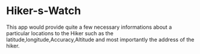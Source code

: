 # Hiker-s-Watch
This app would provide quite a few necessary informations about a particular locations 
to the Hiker such as the latitude,longitude,Accuracy,Altitude and most importantly the
address of the hiker.
